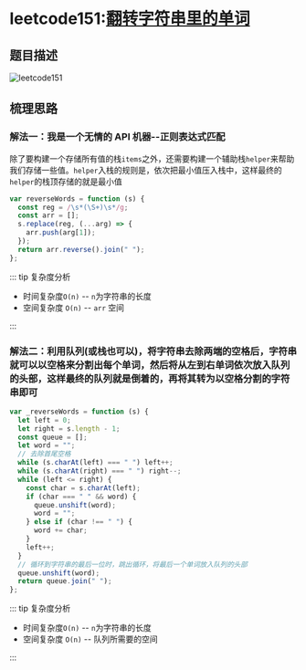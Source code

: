# leetcode151:[翻转字符串里的单词](https://leetcode-cn.com/problems/reverse-words-in-a-string/)

## 题目描述

![leetcode151](https://blog-1256985533.cos.ap-nanjing.myqcloud.com/img/leetcode151_reverseWords.png)

## 梳理思路

### 解法一：我是一个无情的 API 机器--正则表达式匹配

除了要构建一个存储所有值的栈`items`之外，还需要构建一个辅助栈`helper`来帮助我们存储一些值。`helper`入栈的规则是，依次把最小值压入栈中，这样最终的`helper`的栈顶存储的就是最小值

```javascript
var reverseWords = function (s) {
  const reg = /\s*(\S+)\s*/g;
  const arr = [];
  s.replace(reg, (...arg) => {
    arr.push(arg[1]);
  });
  return arr.reverse().join(" ");
};
```

::: tip 复杂度分析

- 时间复杂度`O(n)` -- `n`为字符串的长度
- 空间复杂度 `O(n)` -- `arr` 空间

:::

### 解法二：利用队列(或栈也可以)，将字符串去除两端的空格后，字符串就可以以空格来分割出每个单词，然后将从左到右单词依次放入队列的头部，这样最终的队列就是倒着的，再将其转为以空格分割的字符串即可

```javascript
var _reverseWords = function (s) {
  let left = 0;
  let right = s.length - 1;
  const queue = [];
  let word = "";
  // 去除首尾空格
  while (s.charAt(left) === " ") left++;
  while (s.charAt(right) === " ") right--;
  while (left <= right) {
    const char = s.charAt(left);
    if (char === " " && word) {
      queue.unshift(word);
      word = "";
    } else if (char !== " ") {
      word += char;
    }
    left++;
  }
  // 循环到字符串的最后一位时，跳出循环，将最后一个单词放入队列的头部
  queue.unshift(word);
  return queue.join(" ");
};
```

::: tip 复杂度分析

- 时间复杂度`O(n)` -- `n`为字符串的长度
- 空间复杂度 `O(n)` -- 队列所需要的空间

:::
